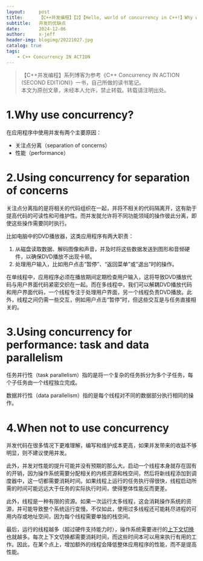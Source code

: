 ```yaml
---
layout:     post
title:      【C++并发编程】【2】【Hello, world of concurrency in C++!】Why use concurrency?
subtitle:   并发的优缺点
date:       2024-12-06
author:     x-jeff
header-img: blogimg/20221027.jpg
catalog: true
tags:
    - C++ Concurrency IN ACTION
---
```

>【C++并发编程】系列博客为参考《C++ Concurrency IN ACTION (SECOND EDITION)》一书，自己所做的读书笔记。  
>本文为原创文章，未经本人允许，禁止转载。转载请注明出处。

# 1.Why use concurrency?

在应用程序中使用并发有两个主要原因：

* 关注点分离（separation of concerns）
* 性能（performance）

# 2.Using concurrency for separation of concerns

关注点分离指的是将相关的代码组织在一起，并将不相关的代码隔离开，这有助于提高代码的可读性和可维护性。而并发就允许将不同功能领域的操作彼此分离，即使这些操作需要同时执行。

比如电脑中的DVD播放器，这类应用程序有两大职责：

1. 从磁盘读取数据、解码图像和声音，并及时将这些数据发送到图形和音频硬件，以确保DVD播放不出现卡顿。
2. 处理用户输入，比如用户点击“暂停”、“返回菜单”或“退出”时的操作。

在单线程中，应用程序必须在播放期间定期检查用户输入，这将导致DVD播放代码与用户界面代码紧密交织在一起。而在多线程中，我们可以解耦DVD播放代码和用户界面代码，一个线程专注于处理用户界面，另一个线程负责DVD播放。此外，线程之间仍需一些交互，例如用户点击“暂停”时，但这些交互是与任务直接相关的。

# 3.Using concurrency for performance: task and data parallelism

任务并行性（task parallelism）指的是将一个复杂的任务拆分为多个子任务，每个子任务由一个线程独立完成。

数据并行性（data parallelism）指的是每个线程对不同的数据部分执行相同的操作。

# 4.When not to use concurrency

并发代码在很多情况下更难理解，编写和维护成本更高，如果并发带来的收益不够明显，则不建议使用并发。

此外，并发对性能的提升可能并没有预期的那么大。启动一个线程本身就存在固有的开销，因为操作系统需要分配相关的内核资源和栈空间，然后将新线程添加到调度器中，这一切都需要消耗时间。如果线程上运行的任务执行得很快，线程启动所需的时间可能远远大于任务的实际执行时间，使得整体性能反而更差。

此外，线程是一种有限的资源。如果一次运行太多线程，这会消耗操作系统的资源，并可能导致整个系统运行变慢。不仅如此，使用过多线程还可能耗尽进程的可用内存或地址空间，因为每个线程需要单独的栈空间。

最后，运行的线程越多（超过硬件支持能力时），操作系统需要进行的[上下文切换](http://shichaoxin.com/2024/09/30/C++并发编程-1-Hello,-world-of-concurrency-in-C++!-What-is-concurrency/#2concurrency-in-computer-systems)也就越多。每次上下文切换都需要消耗时间，而这些时间本可以用来执行有用的工作。因此，在某个点上，增加额外的线程会降低整体应用程序的性能，而不是提高性能。